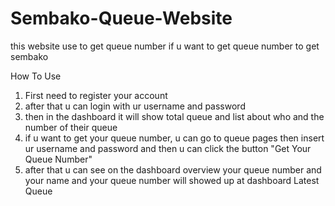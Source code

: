 # Sembako-Queue-Website
this website use to get queue number if u want to get queue number to get sembako

How To Use
1. First  need to register your account
2. after that u can login with ur username and password
3. then in the dashboard it will show total queue and list about who and the number of their queue
4. if u want to get your queue number, u can go to queue pages then insert ur username and password and then u can click the button "Get Your Queue Number"
5. after that u can see on the dashboard overview your queue number and your name and your queue number will showed up at dashboard Latest Queue
